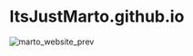 # ItsJustMarto.github.io
![marto_website_prev](https://user-images.githubusercontent.com/96244323/214418227-d931e11e-52e9-4e58-b0f9-9aa2f19ef4f5.png)
